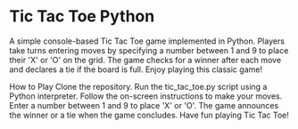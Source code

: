 # Tic Tac Toe Python

A simple console-based Tic Tac Toe game implemented in Python. Players take turns entering moves by specifying a number between 1 and 9 to place their 'X' or 'O' on the grid. The game checks for a winner after each move and declares a tie if the board is full. Enjoy playing this classic game!

How to Play
Clone the repository.
Run the tic_tac_toe.py script using a Python interpreter.
Follow the on-screen instructions to make your moves.
Enter a number between 1 and 9 to place 'X' or 'O'.
The game announces the winner or a tie when the game concludes.
Have fun playing Tic Tac Toe!
